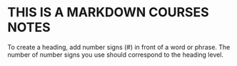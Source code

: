 # THIS IS A MARKDOWN COURSES NOTES   

To create a heading, add number signs (#) in front of a word or phrase. The number of number signs you use should correspond to the heading level.